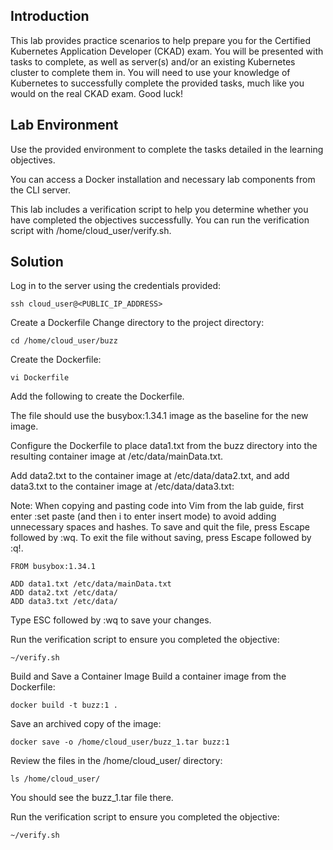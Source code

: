 ## Introduction
This lab provides practice scenarios to help prepare you for the Certified Kubernetes Application Developer (CKAD) exam. You will be presented with tasks to complete, as well as server(s) and/or an existing Kubernetes cluster to complete them in. You will need to use your knowledge of Kubernetes to successfully complete the provided tasks, much like you would on the real CKAD exam. Good luck!

## Lab Environment
Use the provided environment to complete the tasks detailed in the learning objectives.

You can access a Docker installation and necessary lab components from the CLI server.

This lab includes a verification script to help you determine whether you have completed the objectives successfully. You can run the verification script with /home/cloud_user/verify.sh.

## Solution
Log in to the server using the credentials provided:
```shell
ssh cloud_user@<PUBLIC_IP_ADDRESS>
```
Create a Dockerfile
Change directory to the project directory:
```shell
cd /home/cloud_user/buzz
```
Create the Dockerfile:
```shell
vi Dockerfile
```
Add the following to create the Dockerfile. 

The file should use the busybox:1.34.1 image as the baseline for the new image.

Configure the Dockerfile to place data1.txt from the buzz directory into the resulting container image at /etc/data/mainData.txt.

Add data2.txt to the container image at /etc/data/data2.txt, and add data3.txt to the container image at /etc/data/data3.txt:

Note: When copying and pasting code into Vim from the lab guide, first enter :set paste (and then i to enter insert mode) to avoid adding unnecessary spaces and hashes. To save and quit the file, press Escape followed by :wq. To exit the file without saving, press Escape followed by :q!.
```shell
FROM busybox:1.34.1

ADD data1.txt /etc/data/mainData.txt
ADD data2.txt /etc/data/
ADD data3.txt /etc/data/
```
Type ESC followed by :wq to save your changes.

Run the verification script to ensure you completed the objective:
```shell
~/verify.sh
```
Build and Save a Container Image
Build a container image from the Dockerfile:
```shell
docker build -t buzz:1 .
```
Save an archived copy of the image:
```shell
docker save -o /home/cloud_user/buzz_1.tar buzz:1
```
Review the files in the /home/cloud_user/ directory:
```shell
ls /home/cloud_user/
```
You should see the buzz_1.tar file there.

Run the verification script to ensure you completed the objective:
```shell
~/verify.sh
```
